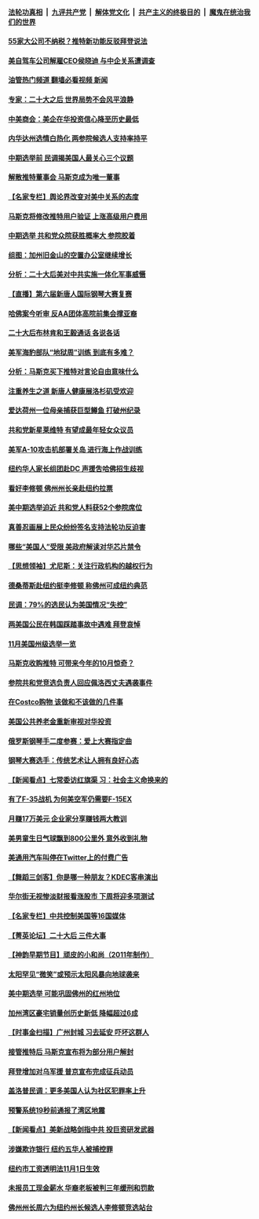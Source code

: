 ####  [法轮功真相](../../../../basic/blob/master/README.md?t=11010631) &nbsp;|&nbsp; [九评共产党](../../../../9ping.md/blob/master/README.md?t=11010631) &nbsp;|&nbsp; [解体党文化](../../../../jtdwh.md/blob/master/README.md?t=11010631)  &nbsp;|&nbsp; [共产主义的终极目的](../../../../gczydzjmd.md/blob/master/README.md?t=11010631) &nbsp;|&nbsp; [魔鬼在统治我们的世界](../../../../mgztzwmdsj.md/blob/master/README.md?t=11010631) 

#### [55家大公司不纳税？推特新功能反驳拜登说法](../pages/nsc412/n13856654.md?t=11010631) 

#### [美自驾车公司解雇CEO侯晓迪 与中企关系遭调查](../pages/nsc412/n13856625.md?t=11010631) 

#### [油管热门频道 翻墙必看视频 新闻](http://209.250.226.216:81/youtube.html?11010631)

#### [专家：二十大之后 世界局势不会风平浪静](../pages/nsc412/n13856594.md?t=11010631) 

#### [中美商会：美企在华投资信心降至历史最低](../pages/nsc412/n13856637.md?t=11010631) 

#### [内华达州选情白热化 两参院候选人支持率持平](../pages/nsc412/n13856599.md?t=11010631) 

#### [中期选举前 民调揭美国人最关心三个议题](../pages/nsc412/n13856555.md?t=11010631) 

#### [解散推特董事会 马斯克成为唯一董事](../pages/nsc412/n13856604.md?t=11010631) 

#### [【名家专栏】舆论界改变对美中关系的态度](../pages/nsc412/n13856471.md?t=11010631) 

#### [马斯克将修改推特用户验证 上涨高级用户费用](../pages/nsc412/n13856548.md?t=11010631) 

#### [中期选举 共和党众院获胜概率大 参院胶着](../pages/nsc412/n13856591.md?t=11010631) 

#### [组图：加州旧金山的空置办公室继续增长](../pages/nsc412/n13856414.md?t=11010631) 

#### [分析：二十大后美对中共实施一体化军事威慑](../pages/nsc412/n13856552.md?t=11010631) 

#### [【直播】第六届新唐人国际钢琴大赛复赛](../pages/nsc412/n13855860.md?t=11010631) 

#### [哈佛案今听审 反AA团体高院前集会撑亚裔](../pages/nsc412/n13856128.md?t=11010631) 

#### [二十大后布林肯和王毅通话 各说各话](../pages/nsc412/n13856526.md?t=11010631) 

#### [美军海豹部队“地狱周”训练 到底有多难？](../pages/nsc412/n13856511.md?t=11010631) 

#### [分析：马斯克买下推特对言论自由意味什么](../pages/nsc412/n13856449.md?t=11010631) 

#### [注重养生之道 新唐人健康展洛杉矶受欢迎](../pages/nsc412/n13855968.md?t=11010631) 

#### [爱达荷州一位母亲捕获巨型鳟鱼 打破州纪录](../pages/nsc412/n13856224.md?t=11010631) 

#### [共和党新星莱维特 有望成最年轻女众议员](../pages/nsc412/n13856352.md?t=11010631) 

#### [美军A-10攻击机部署关岛 进行海上作战训练](../pages/nsc412/n13856041.md?t=11010631) 

#### [纽约华人家长组团赴DC 声援吿哈佛招生歧视](../pages/nsc412/n13856135.md?t=11010631) 

#### [看好李修顿 佛州州长亲赴纽约拉票](../pages/nsc412/n13856160.md?t=11010631) 

#### [美中期选举迫近 共和党人料获52个参院席位](../pages/nsc412/n13856106.md?t=11010631) 

#### [真善忍画展上民众纷纷签名支持法轮功反迫害](../pages/nsc412/n13856053.md?t=11010631) 

#### [哪些“美国人”受限 美政府解读对华芯片禁令](../pages/nsc412/n13855991.md?t=11010631) 

#### [【思想领袖】尤尼斯：关注行政机构的越权行为](../pages/nsc412/n13841013.md?t=11010631) 

#### [德桑蒂斯赴纽约挺李修顿 称佛州可成纽约典范](../pages/nsc412/n13855886.md?t=11010631) 

#### [民调：79%的选民认为美国情况“失控”](../pages/nsc412/n13855903.md?t=11010631) 

#### [两美国公民在韩国踩踏事故中遇难 拜登哀悼](../pages/nsc412/n13855873.md?t=11010631) 

#### [11月美国州级选举一览](../pages/nsc412/n13855792.md?t=11010631) 

#### [马斯克收购推特 可带来今年的10月惊奇？](../pages/nsc412/n13855838.md?t=11010631) 

#### [参院共和党竞选负责人回应佩洛西丈夫遇袭事件](../pages/nsc412/n13855837.md?t=11010631) 

#### [在Costco购物 该做和不该做的几件事](../pages/nsc412/n13827941.md?t=11010631) 

#### [美国公共养老金重新审视对华投资](../pages/nsc412/n13855415.md?t=11010631) 

#### [俄罗斯钢琴手二度参赛：爱上大赛指定曲](../pages/nsc412/n13855701.md?t=11010631) 

#### [钢琴大赛选手：传统艺术让人拥有良好心态](../pages/nsc412/n13855678.md?t=11010631) 

#### [【新闻看点】七常委访红旗渠 习：社会主义命换来的](../pages/nsc412/n13855503.md?t=11010631) 

#### [有了F-35战机 为何美空军仍需要F-15EX](../pages/nsc412/n13855078.md?t=11010631) 

#### [月赚17万美元 企业家分享赚钱两大教训](../pages/nsc412/n13846299.md?t=11010631) 

#### [美男童生日气球飘到800公里外 意外收到礼物](../pages/nsc412/n13855550.md?t=11010631) 

#### [美通用汽车叫停在Twitter上的付费广告](../pages/nsc412/n13855522.md?t=11010631) 

#### [【舞蹈三剑客】你是哪一种朋友？KDEC客串演出](../pages/nsc412/n13855472.md?t=11010631) 

#### [华尔街无视惨淡财报看涨股市 下周将迎多项测试](../pages/nsc412/n13855494.md?t=11010631) 

#### [【名家专栏】中共控制美国等16国媒体](../pages/nsc412/n13855348.md?t=11010631) 

#### [【菁英论坛】二十大后 三件大事](../pages/nsc412/n13855500.md?t=11010631) 

#### [【神韵早期节目】顽皮的小和尚（2011年制作）](../pages/nsc412/n13855451.md?t=11010631) 

#### [太阳罕见“微笑”或预示太阳风暴向地球袭来](../pages/nsc412/n13855490.md?t=11010631) 

#### [美中期选举 可能巩固佛州的红州地位](../pages/nsc412/n13855492.md?t=11010631) 

#### [加州湾区豪宅销量创历史新低 降幅超过6成](../pages/nsc412/n13855079.md?t=11010631) 

#### [【时事金扫描】广州封城 习去延安 吓坏这群人](../pages/nsc412/n13855036.md?t=11010631) 

#### [接管推特后 马斯克宣布将为部分用户解封](../pages/nsc412/n13855411.md?t=11010631) 

#### [拜登增加对乌军援 普京宣布完成征兵动员](../pages/nsc412/n13855328.md?t=11010631) 

#### [盖洛普民调：更多美国人认为社区犯罪率上升](../pages/nsc412/n13855140.md?t=11010631) 

#### [预警系统19秒前通报了湾区地震](../pages/nsc412/n13855213.md?t=11010631) 

#### [【新闻看点】美新战略剑指中共 投巨资研发武器](../pages/nsc412/n13854999.md?t=11010631) 

#### [涉嫌欺诈银行 纽约五华人被捕控罪](../pages/nsc412/n13855098.md?t=11010631) 

#### [纽约市工资透明法11月1日生效](../pages/nsc412/n13855153.md?t=11010631) 

#### [未报员工现金薪水 华裔老板被判三年缓刑和罚款](../pages/nsc412/n13855143.md?t=11010631) 

#### [佛州州长周六为纽约州长候选人李修顿竞选站台](../pages/nsc412/n13855107.md?t=11010631) 

<img src='http://gfw-breaker.win/goodnews/indexes/nsc412.md' width='0px' height='0px'/>
